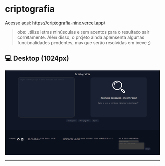 ﻿# criptografia
Acesse aqui: https://criptografia-nine.vercel.app/ 
> obs: utilize letras minúsculas e sem acentos para o resultado sair corretamente. Além disso,
> o projeto ainda aprensenta algumas funcionalidades pendentes, mas que serão resolvidas em breve ;)

## 💻 Desktop (1024px)

![imagem do projeto em versão desktop](imgs/criptografia-desktop1024.png)
***
